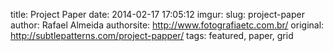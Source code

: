 title: Project Paper
date: 2014-02-17 17:05:12
imgur: 
slug: project-paper
author: Rafael Almeida
authorsite: http://www.fotografiaetc.com.br/
original: http://subtlepatterns.com/project-papper/
tags: featured, paper, grid
